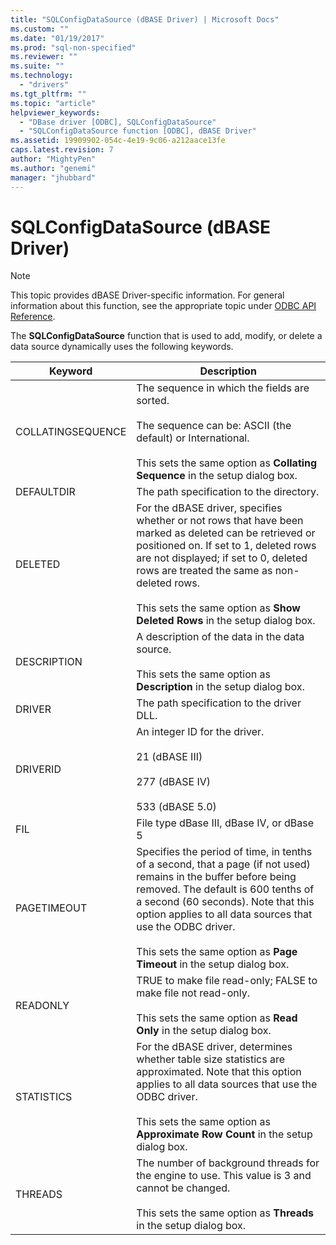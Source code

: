 ```yaml
---
title: "SQLConfigDataSource (dBASE Driver) | Microsoft Docs"
ms.custom: ""
ms.date: "01/19/2017"
ms.prod: "sql-non-specified"
ms.reviewer: ""
ms.suite: ""
ms.technology: 
  - "drivers"
ms.tgt_pltfrm: ""
ms.topic: "article"
helpviewer_keywords: 
  - "DBase driver [ODBC], SQLConfigDataSource"
  - "SQLConfigDataSource function [ODBC], dBASE Driver"
ms.assetid: 19909902-054c-4e19-9c06-a212aace13fe
caps.latest.revision: 7
author: "MightyPen"
ms.author: "genemi"
manager: "jhubbard"
---
```

# SQLConfigDataSource (dBASE Driver)
> [!NOTE]  
>  This topic provides dBASE Driver-specific information. For general information about this function, see the appropriate topic under [ODBC API Reference](../../odbc/reference/syntax/odbc-api-reference.md).  
  
 The **SQLConfigDataSource** function that is used to add, modify, or delete a data source dynamically uses the following keywords.  
  
|Keyword|Description|  
|-------------|-----------------|  
|COLLATINGSEQUENCE|The sequence in which the fields are sorted.<br /><br /> The sequence can be: ASCII (the default) or International.<br /><br /> This sets the same option as **Collating Sequence** in the setup dialog box.|  
|DEFAULTDIR|The path specification to the directory.|  
|DELETED|For the dBASE driver, specifies whether or not rows that have been marked as deleted can be retrieved or positioned on. If set to 1, deleted rows are not displayed; if set to 0, deleted rows are treated the same as non-deleted rows.<br /><br /> This sets the same option as **Show Deleted Rows** in the setup dialog box.|  
|DESCRIPTION|A description of the data in the data source.<br /><br /> This sets the same option as **Description** in the setup dialog box.|  
|DRIVER|The path specification to the driver DLL.|  
|DRIVERID|An integer ID for the driver.<br /><br /> 21 (dBASE III)<br /><br /> 277 (dBASE IV)<br /><br /> 533 (dBASE 5.0)|  
|FIL|File type   dBase III, dBase IV, or dBase 5|  
|PAGETIMEOUT|Specifies the period of time, in tenths of a second, that a page (if not used) remains in the buffer before being removed. The default is 600 tenths of a second (60 seconds). Note that this option applies to all data sources that use the ODBC driver.<br /><br /> This sets the same option as **Page Timeout** in the setup dialog box.|  
|READONLY|TRUE to make file read-only; FALSE to make file not read-only.<br /><br /> This sets the same option as **Read Only** in the setup dialog box.|  
|STATISTICS|For the dBASE driver, determines whether table size statistics are approximated. Note that this option applies to all data sources that use the ODBC driver.<br /><br /> This sets the same option as **Approximate Row Count** in the setup dialog box.|  
|THREADS|The number of background threads for the engine to use. This value is 3 and cannot be changed.<br /><br /> This sets the same option as **Threads** in the setup dialog box.|